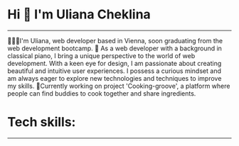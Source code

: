 <h1>Hi 👋 I'm Uliana Cheklina</h1>
<hr />
👩🏻‍💻I'm Uliana, web developer based in Vienna, soon graduating from the web development bootcamp.
🤩 As a web developer with a background in classical piano, I bring a unique perspective to the world of web development. With a keen eye for design, I am passionate about creating beautiful and intuitive user experiences. I possess a curious mindset and am always eager to explore new technologies and techniques to improve my skills. 
🍭Currently working on project 'Cooking-groove', a platform where people can find buddies to cook together and share ingredients.

<h1>Tech skills:</h1>
<hr />
